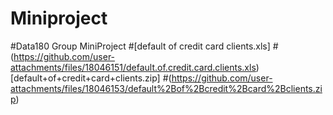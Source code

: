 # Miniproject
#Data180 Group MiniProject
#[default of credit card clients.xls]
#(https://github.com/user-attachments/files/18046151/default.of.credit.card.clients.xls)
[default+of+credit+card+clients.zip]
#(https://github.com/user-attachments/files/18046153/default%2Bof%2Bcredit%2Bcard%2Bclients.zip)
